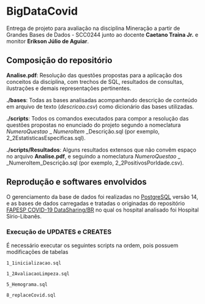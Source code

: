 # BigDataCovid
Entrega de projeto para avaliação na disciplina Mineração a partir de Grandes Bases de Dados - SCC0244 junto ao docente **Caetano Traina Jr.** e monitor **Erikson Júlio de Aguiar**.

## Composição do repositório
**Analise.pdf**: Resolução das questões propostas para a aplicação dos conceitos da disciplina, com trechos de SQL, resultados de consultas, ilustrações e demais representações pertinentes.

**./bases**: Todas as bases analisadas acompanhando descrição de conteúdo em arquivo de texto (*descricao.csv*) como dicionário das bases utilizadas.

**./scripts**: Todos os comandos executados para compor a resolução das questões propostas no enunciado do projeto segundo a nomeclatura _NumeroQuestao_ _ _NumeroItem_ _Descrição.sql (por exemplo, 2_2EstatisticasEspecificas.sql).

**./scripts/Resultados**: Alguns resultados extensos que não convêm espaço no arquivo **Analise.pdf**, e seguindo a nomeclatura _NumeroQuestao_ _ _NumeroItem_Descrição.sql (por exemplo, 2_2PositivosPorIdade.csv).

## Reprodução e softwares envolvidos

O gerenciamento da base de dados foi realizadas no [PostgreSQL](https://www.postgresql.org/) versão 14, e as bases de dados carregadas e tratadas o originadas do repositório [FAPESP COVID-19 DataSharing/BR](https://repositoriodatasharingfapesp.uspdigital.usp.br/) no qual os hospital analisado foi Hospital Sírio-Libanês.


### Execução de UPDATES e CREATES
É necessário executar os seguintes scripts na ordem, pois possuem modificações de tabelas
```
1_1inicializacao.sql
```
```
1_2AvaliacaoLimpeza.sql
```
```
5_Hemograma.sql
```
```
8_replaceCovid.sql
```
